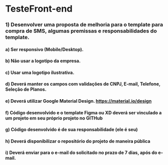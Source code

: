 # TesteFront-end


### 1) Desenvolver uma proposta de melhoria para o template para compra de SMS, algumas premissas e responsabilidades do template.
#### a) Ser responsivo (Mobile/Desktop).
#### b) Não usar a logotipo da empresa.
#### c) Usar uma logotipo ilustrativa.
#### d) Deverá manter os campos com validações de CNPJ, E-mail, Telefone, Seleção de Planos.
#### e) Deverá utilizar Google Material Design. https://material.io/design
#### f) Código desenvolvido e o template Figma ou XD deverá ser vinculado a um projeto em seu próprio projeto no GITHub
#### g) Código desenvolvido é de sua responsabilidade (ele é seu)
#### h) Deverá disponibilizar o repositório do projeto de maneira pública
#### i) Deverá enviar para o e-mail do solicitado no prazo de 7 dias, após do e-mail.
